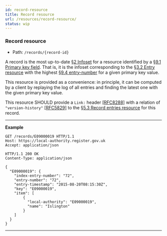 ```yaml
---
id: record-resource
title: Record resource
url: /resources/record-resource/
status: wip
---
```


### Record resource

* Path: `/records/{record-id}`

A record is the most up-to-date <a href="#infoset">§2 Infoset</a> for a
resource identified by a <a href="#primary-key-field">§9.1 Primary key
field</a>.  That is, it is the infoset corresponding to the <a
href="#entry-resource">§3.2 Entry resource</a> with the highest <a
href="#entry-number-field">§9.4 entry-number</a> for a given primary key
value.

This resource is provided as a convenience: in principle, it can be computed
by a client by replaying the log of all entries and finding the latest one
with the given primary key value.

This resource SHOULD provide a <code>Link:</code> header <a
data-link-type="biblio" href="#biblio-rfc8288">[RFC8288]</a> with a relation
of <code>"version-history"</code> <a data-link-type="biblio"
href="#biblio-rfc5829">[RFC5829]</a> to the <a
href="#record-entries-resource">§5.3 Record entries resource</a> for this
record.

---

**Example**

```http
GET /records/E09000019 HTTP/1.1
Host: https://local-authority.register.gov.uk
Accept: application/json
```

```http
HTTP/1.1 200 OK
Content-Type: application/json

{
  "E09000019": {
    "index-entry-number": "72",
    "entry-number": "72",
    "entry-timestamp": "2015-08-20T08:15:30Z",
    "key": "E09000019",
    "item": [
        {
          "local-authority": "E09000019",
          "name": "Islington"
        }
    ]
  }
}
```

---


